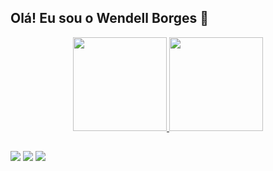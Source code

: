 ## Olá! Eu sou o Wendell Borges 👋

<div align="center">
  <a href="https://github.com/perlporter">
  <img height="150em" src="https://github-readme-stats.vercel.app/api?username=perlporter&show_icons=true&theme=dracula&include_all_commits=true&count_private=true"/>
  <img height="150em" src="https://github-readme-stats.vercel.app/api/top-langs/?username=perlporter&layout=compact&langs_count=7&theme=dracula"/>
</div> 
  
  ##
 
<div> 
  <a href="https://www.instagram.com/perlporter" target="_blank"><img src="https://img.shields.io/badge/-Instagram-%23E4405F?style=for-the-badge&logo=instagram&logoColor=white" target="_blank"></a>
  <a href = "mailto:perlporter@gmail.com"><img src="https://img.shields.io/badge/-Gmail-%23333?style=for-the-badge&logo=gmail&logoColor=white" target="_blank"></a>
  <a href="https://www.linkedin.com/in/wendell-martins-borges/" target="_blank"><img src="https://img.shields.io/badge/-LinkedIn-%230077B5?style=for-the-badge&logo=linkedin&logoColor=white" target="_blank"></a> 
 </div>
